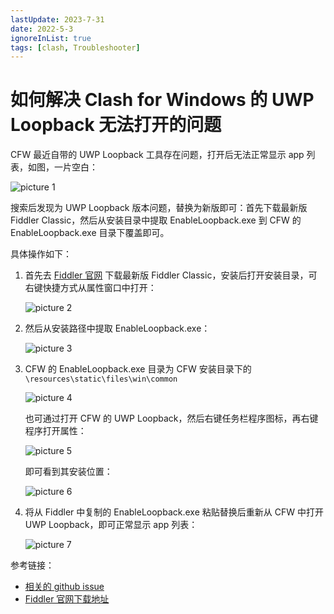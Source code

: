 ```yaml
---
lastUpdate: 2023-7-31
date: 2022-5-3
ignoreInList: true
tags: [clash, Troubleshooter]
---
```


# 如何解决 Clash for Windows 的 UWP Loopback 无法打开的问题

CFW 最近自带的 UWP Loopback 工具存在问题，打开后无法正常显示 app 列表，如图，一片空白：

![picture 1](https://stg.heyfe.org/images/blog-2022-cfw-uwp-loopback-bug-10.png)

搜索后发现为 UWP Loopback 版本问题，替换为新版即可：首先下载最新版 Fiddler Classic，然后从安装目录中提取 EnableLoopback.exe 到 CFW 的 EnableLoopback.exe 目录下覆盖即可。

具体操作如下：

1. 首先去 [Fiddler 官网](https://www.telerik.com/download/fiddler) 下载最新版 Fiddler Classic，安装后打开安装目录，可右键快捷方式从属性窗口中打开：

    ![picture 2](https://stg.heyfe.org/images/blog-2022-cfw-uwp-loopback-bug-95.png)

2. 然后从安装路径中提取 EnableLoopback.exe：

    ![picture 3](https://stg.heyfe.org/images/blog-2022-cfw-uwp-loopback-bug-34.png)

3. CFW 的 EnableLoopback.exe 目录为 CFW 安装目录下的 `\resources\static\files\win\common`

    ![picture 4](https://stg.heyfe.org/images/blog-2022-cfw-uwp-loopback-bug-28.png)

    也可通过打开 CFW 的 UWP Loopback，然后右键任务栏程序图标，再右键程序打开属性：

    ![picture 5](https://stg.heyfe.org/images/blog-2022-cfw-uwp-loopback-bug-21.png)

    即可看到其安装位置：

    ![picture 6](https://stg.heyfe.org/images/blog-2022-cfw-uwp-loopback-bug-33.png)

4. 将从 Fiddler 中复制的 EnableLoopback.exe 粘贴替换后重新从 CFW 中打开 UWP Loopback，即可正常显示 app 列表：

    ![picture 7](https://stg.heyfe.org/images/blog-2022-cfw-uwp-loopback-bug-9.png)

参考链接：

-   [相关的 github issue](https://github.com/Fndroid/clash_for_windows_pkg/issues/2830)
-   [Fiddler 官网下载地址](https://www.telerik.com/download/fiddler)
